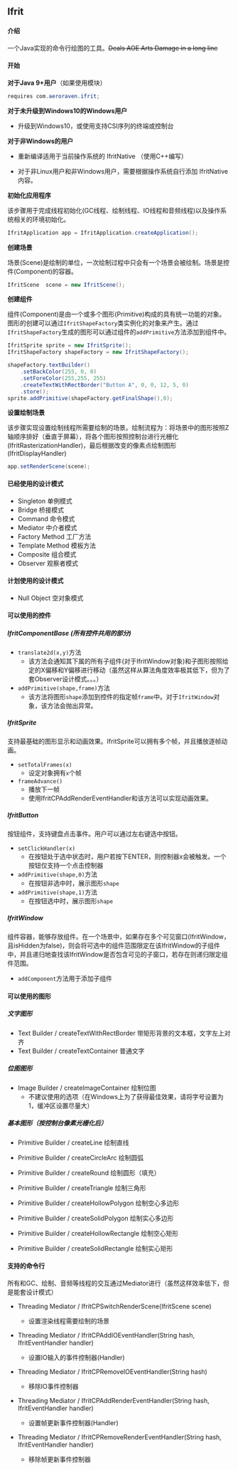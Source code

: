 ## Ifrit
#### 介绍 

一个Java实现的命令行绘图的工具。<s>Deals AOE Arts Damage in a long line</s>



#### 开始

<b>对于Java 9+用户</b>（如果使用模块）

```java
requires com.aeroraven.ifrit;
```

<b>对于未升级到Windows10的Windows用户</b>

- 升级到Windows10，或使用支持CSI序列的终端或控制台

<b>对于非Windows的用户</b>

- 重新编译适用于当前操作系统的 IfritNative （使用C++编写）

- 对于非Linux用户和非Windows用户，需要根据操作系统自行添加 IfritNative 内容。

  

<b>初始化应用程序</b>

该步骤用于完成线程初始化(GC线程、绘制线程、IO线程和音频线程)以及操作系统相关的环境初始化。

```java
IfritApplication app = IfritApplication.createApplication();
```

<b>创建场景</b>

场景(Scene)是绘制的单位，一次绘制过程中只会有一个场景会被绘制。场景是控件(Component)的容器。

```java
IfritScene  scene = new IfritScene();
```

<b>创建组件</b>

组件(Component)是由一个或多个图形(Primitive)构成的具有统一功能的对象。图形的创建可以通过`IfritShapeFactory`类实例化的对象来产生。通过`IfritShapeFactory`生成的图形可以通过组件的`addPrimitive`方法添加到组件中。

```java
IfritSprite sprite = new IfritSprite();
IfritShapeFactory shapeFactory = new IfritShapeFactory();

shapeFactory.textBuilder()
    .setBackColor(255, 0, 0)
    .setForeColor(255,255, 255)
    .createTextWithRectBorder("Button A", 0, 0, 12, 5, 0)
    .store();
sprite.addPrimitive(shapeFactory.getFinalShape(),0);	
```

<b>设置绘制场景</b>

该步骤实现设置绘制线程所需要绘制的场景。绘制流程为：将场景中的图形按照Z轴顺序排好（垂直于屏幕），将各个图形按照控制台进行光栅化(IfritRasterizationHandler)，最后根据改变的像素点绘制图形(IfritDisplayHandler)

```java
app.setRenderScene(scene);
```



#### 已经使用的设计模式

- Singleton 单例模式
- Bridge 桥接模式
- Command 命令模式
- Mediator 中介者模式
- Factory Method 工厂方法
- Template Method 模板方法
- Composite 组合模式
- Observer 观察者模式



#### 计划使用的设计模式

- Null Object 空对象模式



#### 可以使用的控件

##### IfritComponentBase (所有控件共用的部分)

- `translate2d(x,y)`方法
  - 该方法会通知其下属的所有子组件(对于IfritWindow对象)和子图形按照给定的X偏移和Y偏移进行移动（虽然这样从算法角度效率极其低下，但为了套Observer设计模式。。。）
- `addPrimitive(shape,frame)`方法
  - 该方法将图形`shape`添加到控件的指定帧`frame`中。对于`IfritWindow`对象，该方法会抛出异常。



##### IfritSprite

支持最基础的图形显示和动画效果。IfritSprite可以拥有多个帧，并且播放逐帧动画。

- `setTotalFrames(x)`
  - 设定对象拥有`x`个帧
- `frameAdvance()`
  - 播放下一帧
  - 使用IfritCPAddRenderEventHandler和该方法可以实现动画效果。

##### IfritButton

按钮组件，支持键盘点击事件。用户可以通过左右键选中按钮。

- `setClickHandler(x)`
  - 在按钮处于选中状态时，用户若按下ENTER，则控制器x会被触发。一个按钮仅支持一个点击控制器
- `addPrimitive(shape,0)`方法
  - 在按钮非选中时，展示图形`shape`
- `addPrimitive(shape,1)`方法
  - 在按钮选中时，展示图形`shape`

##### IfritWindow

组件容器，能够存放组件。在一个场景中，如果存在多个可见窗口(IfritWindow，且isHidden为false)，则会将可选中的组件范围限定在该IfritWindow的子组件中，并且递归地查找该IfritWindow是否包含可见的子窗口，若存在则递归限定组件范围。

- `addComponent`方法用于添加子组件



#### 可以使用的图形

##### 文字图形

- Text Builder / createTextWithRectBorder 带矩形背景的文本框，文字左上对齐
- Text Builder / createTextContainer 普通文字

##### 位图图形 

- Image Builder / createImageContainer 绘制位图
  - 不建议使用的选项（在Windows上为了获得最佳效果，请将字号设置为1，缓冲区设置尽量大）

##### 基本图形（按控制台像素光栅化后）

- Primitive Builder / createLine 绘制直线

- Primitive Builder / createCircleArc 绘制圆弧

- Primitive Builder / createRound 绘制圆形（填充）

- Primitive Builder / createTriangle 绘制三角形

- Primitive Builder / createHollowPolygon 绘制空心多边形

- Primitive Builder / createSolidPolygon 绘制实心多边形

- Primitive Builder / createHollowRectangle 绘制空心矩形

- Primitive Builder / createSolidRectangle 绘制实心矩形

  

#### 支持的命令行

所有和GC、绘制、音频等线程的交互通过Mediator进行（虽然这样效率低下，但是能套设计模式）

- Threading Mediator / IfritCPSwitchRenderScene(IfritScene scene)
  - 设置渲染线程需要绘制的场景
- Threading Mediator / IfritCPAddIOEventHandler(String hash, IfritEventHandler handler)
  - 设置IO输入的事件控制器(Handler)

- Threading Mediator / IfritCPRemoveIOEventHandler(String hash)
  - 移除IO事件控制器
- Threading Mediator / IfritCPAddRenderEventHandler(String hash, IfritEventHandler handler)
  - 设置帧更新事件控制器(Handler)
- Threading Mediator / IfritCPRemoveRenderEventHandler(String hash, IfritEventHandler handler)
  - 移除帧更新事件控制器

